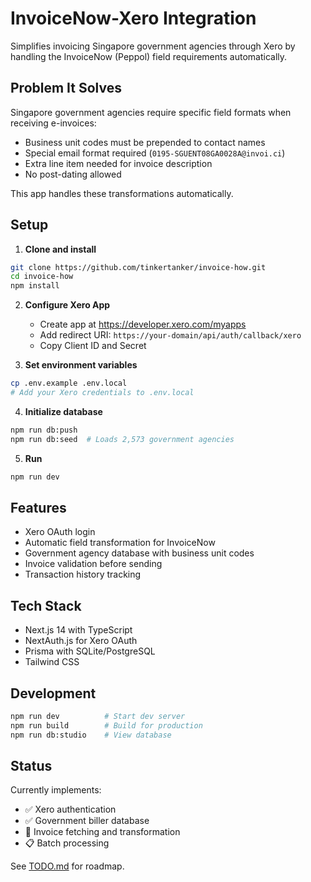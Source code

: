 # InvoiceNow-Xero Integration

Simplifies invoicing Singapore government agencies through Xero by handling the InvoiceNow (Peppol) field requirements automatically.

## Problem It Solves

Singapore government agencies require specific field formats when receiving e-invoices:
- Business unit codes must be prepended to contact names
- Special email format required (`0195-SGUENT08GA0028A@invoi.ci`)
- Extra line item needed for invoice description
- No post-dating allowed

This app handles these transformations automatically.

## Setup

1. **Clone and install**
```bash
git clone https://github.com/tinkertanker/invoice-how.git
cd invoice-how
npm install
```

2. **Configure Xero App**
   - Create app at https://developer.xero.com/myapps
   - Add redirect URI: `https://your-domain/api/auth/callback/xero`
   - Copy Client ID and Secret

3. **Set environment variables**
```bash
cp .env.example .env.local
# Add your Xero credentials to .env.local
```

4. **Initialize database**
```bash
npm run db:push
npm run db:seed  # Loads 2,573 government agencies
```

5. **Run**
```bash
npm run dev
```

## Features

- Xero OAuth login
- Automatic field transformation for InvoiceNow
- Government agency database with business unit codes
- Invoice validation before sending
- Transaction history tracking

## Tech Stack

- Next.js 14 with TypeScript
- NextAuth.js for Xero OAuth
- Prisma with SQLite/PostgreSQL
- Tailwind CSS

## Development

```bash
npm run dev          # Start dev server
npm run build        # Build for production
npm run db:studio    # View database
```

## Status

Currently implements:
- ✅ Xero authentication
- ✅ Government biller database
- 🚧 Invoice fetching and transformation
- 📋 Batch processing

See [TODO.md](TODO.md) for roadmap.